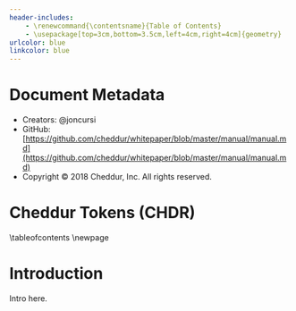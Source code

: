 ```yaml
---
header-includes:
    - \renewcommand{\contentsname}{Table of Contents}
    - \usepackage[top=3cm,bottom=3.5cm,left=4cm,right=4cm]{geometry}
urlcolor: blue
linkcolor: blue
---
```


# Document Metadata

* Creators: @joncursi
* GitHub: [https://github.com/cheddur/whitepaper/blob/master/manual/manual.md](https://github.com/cheddur/whitepaper/blob/master/manual/manual.md)
* Copyright © 2018 Cheddur, Inc.  All rights reserved.

# Cheddur Tokens (CHDR)

\tableofcontents
\newpage

# Introduction

Intro here.

